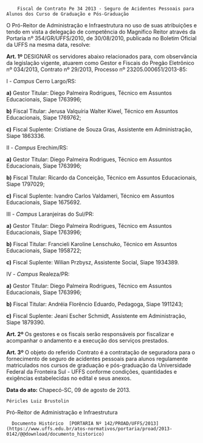         Fiscal de Contrato Pe 34 2013 - Seguro de Acidentes Pessoais para Alunos dos Curso de Graduação e Pós-Graduação  

O Pró-Reitor de Administração e Infraestrutura no uso de suas atribuições e tendo em vista a delegação de competência do Magnífico Reitor através da Portaria nº 354/GR/UFFS/2010, de 30/08/2010, publicada no Boletim Oficial da UFFS na mesma data, resolve:

 **Art. 1º** DESIGNAR os servidores abaixo relacionados para, com observância da legislação vigente, atuarem como Gestor e Fiscais do Pregão Eletrônico nº 034/2013, Contrato nº 29/2013, Processo nº 23205.000651/2013-85:

 I - *Campus* Cerro Largo/RS:

 **a)** Gestor Titular: Diego Palmeira Rodrigues, Técnico em Assuntos Educacionais, Siape 1763996;

 **b)** Fiscal Titular: Jerusa Valquíria Walter Kiwel, Técnico em Assuntos Educacionais, Siape 1769762;

 **c)** Fiscal Suplente: Cristiane de Souza Gras, Assistente em Administração, Siape 1863336.

 II - *Campus* Erechim/RS:

 **a)** Gestor Titular: Diego Palmeira Rodrigues, Técnico em Assuntos Educacionais, Siape 1763996;

 **b)** Fiscal Titular: Ricardo da Conceição, Técnico em Assuntos Educacionais, Siape 1797029;

 **c)** Fiscal Suplente: Ivandro Carlos Valdameri, Técnico em Assuntos Educacionais, Siape 1675692.

 III - *Campus* Laranjeiras do Sul/PR:

 **a)** Gestor Titular: Diego Palmeira Rodrigues, Técnico em Assuntos Educacionais, Siape 1763996;

 **b)** Fiscal Titular: Francieli Karoline Lenschuko, Técnico em Assuntos Educacionais, Siape 1958722;

 **c)** Fiscal Suplente: Wilian Przbysz, Assistente Social, Siape 1934389.

 IV - *Campus* Realeza/PR:

 **a)** Gestor Titular: Diego Palmeira Rodrigues, Técnico em Assuntos Educacionais, Siape 1763996;

 **b)** Fiscal Titular: Andréia Florêncio Eduardo, Pedagoga, Siape 1911243;

 **c)** Fiscal Suplente: Jeani Escher Schmidt, Assistente em Administração, Siape 1879390.

 **Art. 2º** Os gestores e os fiscais serão responsáveis por fiscalizar e acompanhar o andamento e a execução dos serviços prestados.

 **Art. 3º** O objeto do referido Contrato é a contratação de seguradora para o fornecimento de seguro de acidentes pessoais para alunos regulamente matriculados nos cursos de graduação e pós-graduação da Universidade Federal da Fronteira Sul - UFFS conforme condições, quantidades e exigências estabelecidas no edital e seus anexos.

  

   **Data do ato:** Chapecó-SC, 09 de agosto de 2013.   
 

    Péricles Luiz Brustolin   
 Pró-Reitor de Administração e Infraestrutura 

      Documento Histórico  [PORTARIA Nº 142/PROAD/UFFS/2013](https://www.uffs.edu.br/atos-normativos/portaria/proad/2013-0142/@@download/documento_historico)     
      